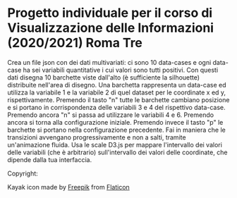 # Progetto individuale per il corso di Visualizzazione delle Informazioni (2020/2021) Roma Tre

Crea un file json con dei dati multivariati: ci sono 10 data-cases e ogni data-case ha sei variabili quantitative i cui valori sono tutti positivi. Con questi dati disegna 10 barchette viste dall'alto (è sufficiente la silhouette) distribuite nell'area di disegno. Una barchetta rappresenta un data-case ed utilizza la variabile 1 e la variabile 2 di quel dataset per le coordinate x ed y, rispettivamente. Premendo il tasto "n" tutte le barchette cambiano posizione e si portano in corrispondenza delle variabili 3 e 4 del rispettivo data-case. Premendo ancora "n" si passa ad utilizzare le variabili 4 e 6. Premendo ancora si torna alla configurazione iniziale. Premendo invece il tasto "p" le barchette si portano nella configurazione precedente. Fai in maniera che le transizioni avvengano progressivamente e non a salti, tramite un'animazione fluida. Usa le scale D3.js per mappare l'intervallo dei valori delle variabili (che è arbitrario) sull'intervallo dei valori delle coordinate, che dipende dalla tua interfaccia.

Copyright:

Kayak icon made by [Freepik](https://www.freepik.com) from [Flaticon](https://www.flaticon.com/)
